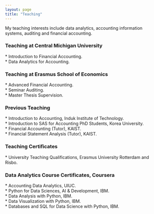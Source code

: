 ```yaml
---
layout: page
title: "Teaching"
---
```


My teaching interests include data analytics, accounting information systems, auditing and financial accounting.


<H3>Teaching at Central Michigan University</H3>
* Introduction to Financial Accounting. <br>
* Data Analytics for Accounting. <br>

<H3>Teaching at Erasmus School of Economics</H3>
* Advanced Financial Accounting. <br>
* Seminar Auditing. <br>
* Master Thesis Supervision. <br>
 
<H3>Previous Teaching</H3>
* Introduction to Accounting, Induk Institute of Technology. <br>
* Introduction to SAS for Accounting PhD Students, Korea University. <br>
* Financial Accounting (Tutor), KAIST. <br>
* Financial Statement Analysis (Tutor), KAIST. <br>

<H3>Teaching Certificates</H3>
* University Teaching Qualifications, Erasmus University Rotterdam and Risbo. <br>


<H3>Data Analytics Course Certificates, Coursera</H3>
* Accounting Data Analytics, UIUC. <br>
* Python for Data Sciences, AI & Development, IBM. <br>
* Data Analysis with Python, IBM. <br>
* Data Visualization with Python, IBM. <br>
* Databases and SQL for Data Science with Python, IBM. <br>
    